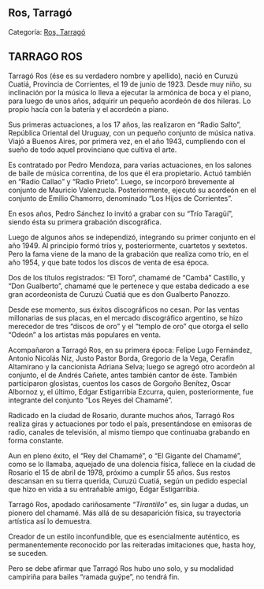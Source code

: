 ## Ros, Tarragó

Categoría: [Ros, Tarragó](http://descubrircorrientes.com.ar/2012/index.php/1647-biografias/r-s-t-u-v-x-y-z/ros-tarrago)

## TARRAGO ROS

Tarragó Ros (ése es su verdadero nombre y apellido), nació en Curuzú Cuatiá, Provincia de Corrientes, el 19 de junio de 1923. Desde muy niño, su inclinación por la música lo lleva a ejecutar la armónica de boca y el piano, para luego de unos años, adquirir un pequeño acordeón de dos hileras. Lo propio hacía con la batería y el acordeón a piano.

Sus primeras actuaciones, a los 17 años, las realizaron en “Radio Salto”, República Oriental del Uruguay, con un pequeño conjunto de música nativa. Viajó a Buenos Aires, por primera vez, en el año 1943, cumpliendo con el sueño de todo aquel provinciano que cultiva el arte.

Es contratado por Pedro Mendoza, para varias actuaciones, en los salones de baile de música correntina, de los que él era propietario. Actuó también en “Radio Callao” y “Radio Prieto”. Luego, se incorporó brevemente al conjunto de Mauricio Valenzucla. Posteriormente, ejecutó su acordeón en el conjunto de Emilio Chamorro, denominado “Los Hijos de Corrientes”.

En esos años, Pedro Sánchez lo invitó a grabar con su “Trío Taragüí”, siendo ésta su primera grabación discográfica.

Luego de algunos años se independizó, integrando su primer conjunto en el año 1949. Al principio formó tríos y, posteriormente, cuartetos y sextetos. Pero la fama viene de la mano de la grabación que realiza como trío, en el año 1954, y que bate todos los discos de venta de esa época.

Dos de los títulos registrados: “El Toro”, chamamé de “Cambá” Castillo, y “Don Gualberto”, chamamé que le pertenece y que estaba dedicado a ese gran acordeonista de Curuzú Cuatiá que es don Gualberto Panozzo.

Desde ese momento, sus éxitos discográficos no cesan. Por las ventas millonarias de sus placas, en el mercado discográfico argentino, se hizo merecedor de tres “discos de oro” y el “templo de oro” que otorga el sello “Odeón” a los artistas más populares en venta.

Acompañaron a Tarragó Ros, en su primera época: Felipe Lugo Fernández, Antonio Nicolás Niz, Justo Pastor Borda, Gregorio de la Vega, Cerafín Altamirano y la cancionista Adriana Selva; luego se agregó otro acordeón al conjunto, el de Andrés Cañete, antes también cantor de éste. También participaron glosistas, cuentos los casos de Gorgoño Benítez, Oscar Albornoz y, el último, Edgar Estigarribia Ezcurra, quien, posteriormente, fue integrante del conjunto “Los Reyes del Chamamé”.

Radicado en la ciudad de Rosario, durante muchos años, Tarragó Ros realiza giras y actuaciones por todo el país, presentándose en emisoras de radio, canales de televisión, al mismo tiempo que continuaba grabando en forma constante.

Aun en pleno éxito, el “Rey del Chamamé”, o “El Gigante del Chamamé”, como se lo llamaba, aquejado de una dolencia física, fallece en la ciudad de Rosario el 15 de abril de 1978, próximo a cumplir 55 años. Sus restos descansan en su tierra querida, Curuzú Cuatiá, según un pedido especial que hizo en vida a su entrañable amigo, Edgar Estigarribia.

Tarragó Ros, apodado cariñosamente _“Tirantillo”_ es, sin lugar a dudas, un pionero del chamamé. Más allá de su desaparición física, su trayectoria artística así lo demuestra.

Creador de un estilo inconfundible, que es esencialmente auténtico, es permanentemente reconocido por las reiteradas imitaciones que, hasta hoy, se suceden.

Pero se debe afirmar que Tarragó Ros hubo uno solo, y su modalidad campiriña para bailes “ramada guýpe”, no tendrá fin.